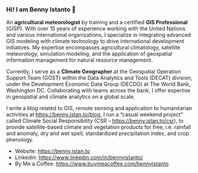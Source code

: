 ### Hi! I am Benny Istanto 👋

An **agricultural meteorologist** by training and a certified **GIS Professional** (GISP). With over 15 years of experience working with the United Nations and various international organizations, I specialize in integrating advanced GIS modeling with climate technology to drive international development initiatives. My expertise encompasses agricultural climatology, satellite meteorology, simulation modeling, and the application of geospatial information management for natural resource management.

Currently, I serve as a **Climate Geographer** at the Geospatial Operation Support Team (GOST) within the Data Analytics and Tools (DECAT) division, under the Development Economic Data Group (DECDG) at The World Bank, Washington DC. Collaborating with teams across the bank, I offer expertise in geospatial and climate analytics on a global scale. 

I write a blog related to GIS, remote sensing and application to humanitarian activities at https://benny.istan.to/blog, I run a “casual weekend project” called Climate Social Responsibility (CSR – https://benny.istan.to/csr), to provide satellite-based climate and vegetation products for free, i.e. rainfall and anomaly, dry and wet spell, standardized precipitation index, and crop phenology.

* Website: https://benny.istan.to
* Linkedin: https://www.linkedin.com/in/bennyistanto/
* By Me a Coffee: https://www.buymeacoffee.com/bennyistanto
